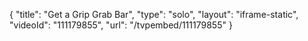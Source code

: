 {
    "title": "Get a Grip Grab Bar",
    "type": "solo",
    "layout": "iframe-static",
    "videoId": "111179855",
    "url": "\/tvpembed\/111179855"
}